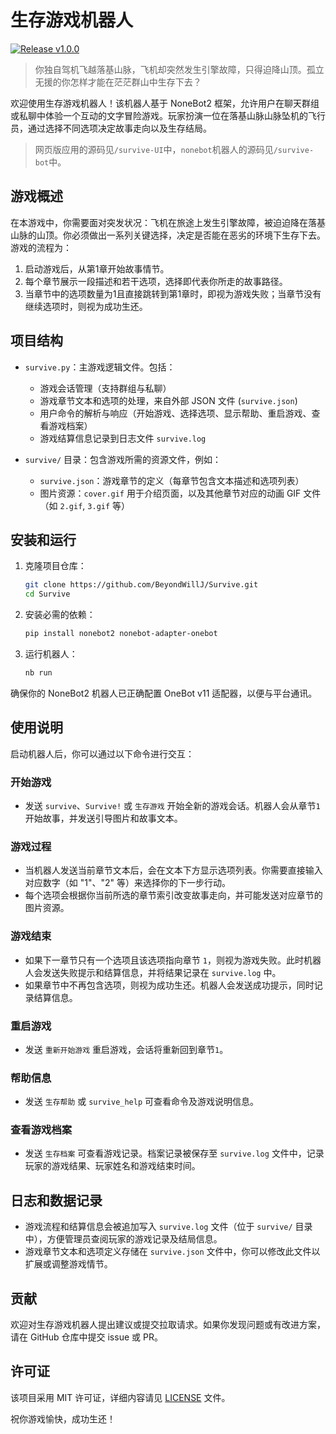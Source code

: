 # 生存游戏机器人

[![Release v1.0.0](https://img.shields.io/badge/release-v1.0.0-blue)](https://github.com/BeyondWillJ/Survive/releases/tag/Survive)

>你独自驾机飞越落基山脉，飞机却突然发生引擎故障，只得迫降山顶。孤立无援的你怎样才能在茫茫群山中生存下去？

欢迎使用生存游戏机器人！该机器人基于 NoneBot2 框架，允许用户在聊天群组或私聊中体验一个互动的文字冒险游戏。玩家扮演一位在落基山脉山脉坠机的飞行员，通过选择不同选项决定故事走向以及生存结局。

>网页版应用的源码见`/survive-UI`中，`nonebot`机器人的源码见`/survive-bot`中。

## 游戏概述

在本游戏中，你需要面对突发状况：飞机在旅途上发生引擎故障，被迫迫降在落基山脉的山顶。你必须做出一系列关键选择，决定是否能在恶劣的环境下生存下去。游戏的流程为：
1. 启动游戏后，从第1章开始故事情节。
2. 每个章节展示一段描述和若干选项，选择即代表你所走的故事路径。
3. 当章节中的选项数量为1且直接跳转到第1章时，即视为游戏失败；当章节没有继续选项时，则视为成功生还。

## 项目结构

- `survive.py`：主游戏逻辑文件。包括：
  - 游戏会话管理（支持群组与私聊）
  - 游戏章节文本和选项的处理，来自外部 JSON 文件 (`survive.json`)
  - 用户命令的解析与响应（开始游戏、选择选项、显示帮助、重启游戏、查看游戏档案）
  - 游戏结算信息记录到日志文件 `survive.log`
  
- `survive/` 目录：包含游戏所需的资源文件，例如：
  - `survive.json`：游戏章节的定义（每章节包含文本描述和选项列表）
  - 图片资源：`cover.gif` 用于介绍页面，以及其他章节对应的动画 GIF 文件（如 `2.gif`, `3.gif` 等）

## 安装和运行

1. 克隆项目仓库：
   ```sh
   git clone https://github.com/BeyondWillJ/Survive.git
   cd Survive
   ```
2. 安装必需的依赖：
   ```sh
   pip install nonebot2 nonebot-adapter-onebot
   ```
3. 运行机器人：
   ```sh
   nb run
   ```

确保你的 NoneBot2 机器人已正确配置 OneBot v11 适配器，以便与平台通讯。

## 使用说明

启动机器人后，你可以通过以下命令进行交互：

### 开始游戏

- 发送 `survive`、`Survive!` 或 `生存游戏` 开始全新的游戏会话。机器人会从章节`1`开始故事，并发送引导图片和故事文本。

### 游戏过程

- 当机器人发送当前章节文本后，会在文本下方显示选项列表。你需要直接输入对应数字（如 "1"、"2" 等）来选择你的下一步行动。
- 每个选项会根据你当前所选的章节索引改变故事走向，并可能发送对应章节的图片资源。

### 游戏结束

- 如果下一章节只有一个选项且该选项指向章节 `1`，则视为游戏失败。此时机器人会发送失败提示和结算信息，并将结果记录在 `survive.log` 中。
- 如果章节中不再包含选项，则视为成功生还。机器人会发送成功提示，同时记录结算信息。

### 重启游戏

- 发送 `重新开始游戏` 重启游戏，会话将重新回到章节`1`。

### 帮助信息

- 发送 `生存帮助` 或 `survive_help` 可查看命令及游戏说明信息。

### 查看游戏档案

- 发送 `生存档案` 可查看游戏记录。档案记录被保存至 `survive.log` 文件中，记录玩家的游戏结果、玩家姓名和游戏结束时间。

## 日志和数据记录

- 游戏流程和结算信息会被追加写入 `survive.log` 文件（位于 `survive/` 目录中），方便管理员查阅玩家的游戏记录及结局信息。
- 游戏章节文本和选项定义存储在 `survive.json` 文件中，你可以修改此文件以扩展或调整游戏情节。

## 贡献

欢迎对生存游戏机器人提出建议或提交拉取请求。如果你发现问题或有改进方案，请在 GitHub 仓库中提交 issue 或 PR。

## 许可证

该项目采用 MIT 许可证，详细内容请见 [LICENSE](LICENSE) 文件。

祝你游戏愉快，成功生还！
